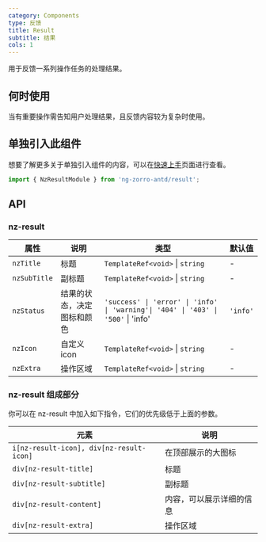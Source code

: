 ```yaml
---
category: Components
type: 反馈
title: Result
subtitle: 结果
cols: 1
---
```


用于反馈一系列操作任务的处理结果。

## 何时使用

当有重要操作需告知用户处理结果，且反馈内容较为复杂时使用。

## 单独引入此组件

想要了解更多关于单独引入组件的内容，可以在[快速上手](/docs/getting-started/zh#单独引入某个组件)页面进行查看。

```ts
import { NzResultModule } from 'ng-zorro-antd/result';
```

## API

### nz-result

| 属性         | 说明                       | 类型                                                                              | 默认值   |
| ------------ | -------------------------- | --------------------------------------------------------------------------------- | -------- |
| `nzTitle`    | 标题                       | `TemplateRef<void>` \| `string`                                                   | -        |
| `nzSubTitle` | 副标题                     | `TemplateRef<void>` \| `string`                                                   | -        |
| `nzStatus`   | 结果的状态，决定图标和颜色 | `'success' \| 'error' \| 'info' \| 'warning'\| '404' \| '403' \| '500'` \| 'info' | `'info'` |
| `nzIcon`     | 自定义 icon                | `TemplateRef<void>` \| `string`                                                   | -        |
| `nzExtra`    | 操作区域                   | `TemplateRef<void>` \| `string`                                                   | -        |

### nz-result 组成部分

你可以在 nz-result 中加入如下指令，它们的优先级低于上面的参数。

| 元素                                     | 说明                     |
| ---------------------------------------- | ------------------------ |
| `i[nz-result-icon], div[nz-result-icon]` | 在顶部展示的大图标       |
| `div[nz-result-title]`                   | 标题                     |
| `div[nz-result-subtitle]`                | 副标题                   |
| `div[nz-result-content]`                 | 内容，可以展示详细的信息 |
| `div[nz-result-extra]`                   | 操作区域                 |
